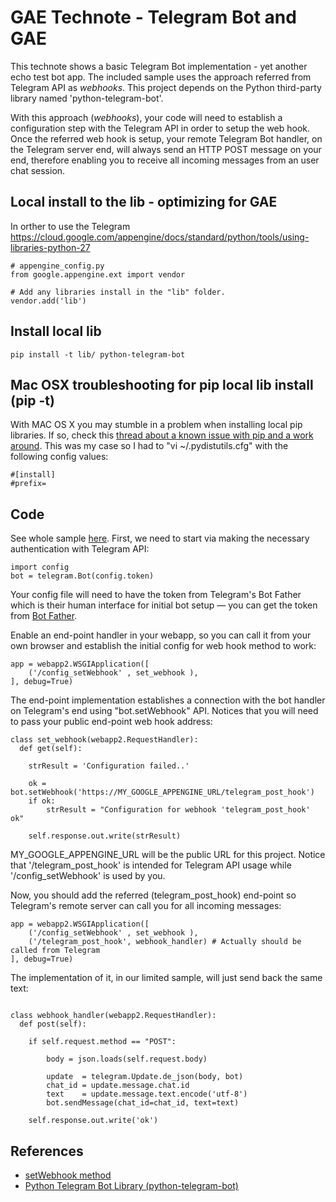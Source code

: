 # GAE Technote - Telegram Bot and GAE

This technote shows a basic Telegram Bot implementation - yet another echo test bot app. The included sample uses the approach referred from Telegram API as *webhooks*. This project depends on the Python third-party library named 'python-telegram-bot'.

With this approach (*webhooks*), your code will need to establish a configuration step with the Telegram API in order to setup the web hook. Once the referred web hook is setup, your remote Telegram Bot handler, on the Telegram server end, will always send an HTTP POST message on your end, therefore enabling you to receive all incoming messages from an user chat session.

## Local install to the lib - optimizing for GAE

In orther to use the Telegram
https://cloud.google.com/appengine/docs/standard/python/tools/using-libraries-python-27

```
# appengine_config.py
from google.appengine.ext import vendor

# Add any libraries install in the "lib" folder.
vendor.add('lib')
```

## Install local lib

```
pip install -t lib/ python-telegram-bot
```

## Mac OSX troubleshooting for pip local lib install (pip -t)

With MAC OS X you may stumble in a problem when installing local pip libraries. If so, check this [thread about a known issue with pip and a work around](https://stackoverflow.com/questions/24257803/distutilsoptionerror-must-supply-either-home-or-prefix-exec-prefix-not-both). This was my case so I had to "vi ~/.pydistutils.cfg" with the following config values:

```
#[install]
#prefix=
```

## Code

See whole sample [here](https://github.com/taboca/gae-telegram-bot-simple/blob/master/telegram-python.py). First, we need to start via making the necessary authentication with Telegram API:

```
import config
bot = telegram.Bot(config.token)
```

Your config file will need to have the token from Telegram's Bot Father which is their human interface for initial bot setup — you can get the token from [Bot Father](https://telegram.me/BotFather).

Enable an end-point handler in your webapp, so you can call it from your own browser and establish the initial config for web hook method to work:

```
app = webapp2.WSGIApplication([
    ('/config_setWebhook' , set_webhook ),
], debug=True)
```

The end-point implementation establishes a connection with the bot handler on Telegram's end using "bot.setWebhook" API. Notices that you will need to pass your public end-point web hook address:

```
class set_webhook(webapp2.RequestHandler):
  def get(self):

    strResult = 'Configuration failed..'

    ok = bot.setWebhook('https://MY_GOOGLE_APPENGINE_URL/telegram_post_hook')
    if ok:
        strResult = "Configuration for webhook 'telegram_post_hook' ok"

    self.response.out.write(strResult)
```

MY_GOOGLE_APPENGINE_URL will be the public URL for this project. Notice that '/telegram_post_hook' is intended for Telegram API usage while '/config_setWebhook' is used by you.

Now, you should add the referred (telegram_post_hook) end-point so Telegram's remote server can call you for all incoming messages:

```
app = webapp2.WSGIApplication([
    ('/config_setWebhook' , set_webhook ),
    ('/telegram_post_hook', webhook_handler) # Actually should be called from Telegram
], debug=True)
```

The implementation of it, in our limited sample, will just send back the same text:

```

class webhook_handler(webapp2.RequestHandler):
  def post(self):

    if self.request.method == "POST":

        body = json.loads(self.request.body)

        update  = telegram.Update.de_json(body, bot)
        chat_id = update.message.chat.id
        text    = update.message.text.encode('utf-8')
        bot.sendMessage(chat_id=chat_id, text=text)

    self.response.out.write('ok')
```


## References

* [setWebhook method](https://core.telegram.org/bots/api#setwebhook)
* [Python Telegram Bot Library (python-telegram-bot)](https://github.com/python-telegram-bot/python-telegram-bot)
